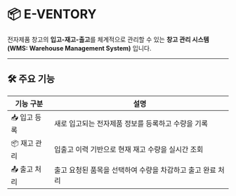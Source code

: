 # 📦 E-VENTORY

전자제품 창고의 **입고-재고-출고**를 체계적으로 관리할 수 있는 **창고 관리 시스템(WMS: Warehouse Management System)** 입니다.

---

## 🛠️ 주요 기능

| 기능 구분 | 설명 |
|----------|------|
| 📥 입고 등록 | 새로 입고되는 전자제품 정보를 등록하고 수량을 기록 |
| 📦 재고 관리 | 입출고 이력 기반으로 현재 재고 수량을 실시간 조회 |
| 📤 출고 처리 | 출고 요청된 품목을 선택하여 수량을 차감하고 출고 완료 처리 |














